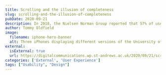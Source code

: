 ```yaml
---
title: Scrolling and the illusion of completeness
slug: scrolling-and-the-illusion-of-completeness
pubDate: 2020-09-21
description: In 2018, the Nielsen Norman Group reported that 57% of user’s viewing time was spent above the fold, with the percentage drastically dropping off afterwards. They dubbed this issue the "Illusion of Completeness".
author: Tommy Oldfield
image:
  filename: iphone-hero-banner
  alt: Three iPhones displaying different versions of the University of St Andrews website.
external:
  isExternal: true
  url: https://digitalcommunications.wp.st-andrews.ac.uk/2020/09/21/scrolling-and-the-illusion-of-completeness/
categories: ['External', 'User Experience']
tags: ["Usability", "Design"]
---
```

